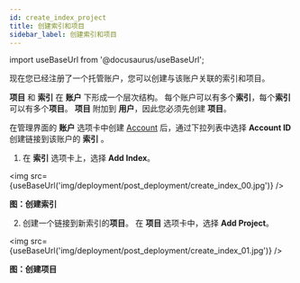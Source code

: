 ```yaml
---
id: create_index_project
title: 创建索引和项目
sidebar_label: 创建索引和项目
---
```


import useBaseUrl from '@docusaurus/useBaseUrl';

现在您已经注册了一个托管账户，您可以创建与该账户关联的索引和项目。

**项目** 和 **索引** 在 **账户** 下形成一个层次结构。 每个账户可以有多个**索引**，每个**索引**可以有多个**项目**。 **项目** 附加到 **用户**，因此您必须先创建 **项目**。

在管理界面的 **账户** 选项卡中创建 [Account](/deployment/post_deployment/link_aws_account) 后，通过下拉列表中选择 **Account ID** 创建链接到该账户的 **索引** 。

1. 在 **索引** 选项卡上，选择 **Add Index**。

<img src={useBaseUrl('img/deployment/post_deployment/create_index_00.jpg')} />

**图：创建索引**

2. 创建一个链接到新索引的**项目**。 在 **项目** 选项卡中，选择 **Add Project**。

<img src={useBaseUrl('img/deployment/post_deployment/create_index_01.jpg')} />

**图：创建项目**

